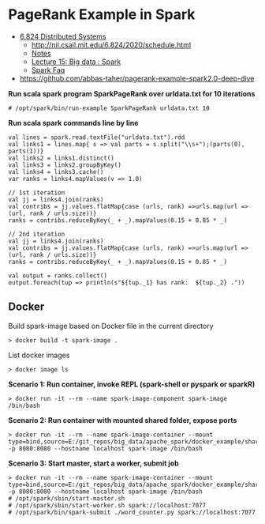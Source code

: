 # PageRank Example in Spark

* [6.824 Distributed Systems](https://pdos.csail.mit.edu/6.824/)
  * http://nil.csail.mit.edu/6.824/2020/schedule.html
  * [Notes](http://nil.csail.mit.edu/6.824/2020/notes/l-spark.txt)
  * [Lecture 15: Big data : Spark](https://www.youtube.com/watch?v=mzIoSW-cInA&list=PLrw6a1wE39_tb2fErI4-WkMbsvGQk9_UB&index=17)
  * [Spark Faq](http://nil.csail.mit.edu/6.824/2020/papers/spark-faq.txt)
* https://github.com/abbas-taher/pagerank-example-spark2.0-deep-dive

**Run scala spark program SparkPageRank over urldata.txt for 10 iterations**
```
# /opt/spark/bin/run-example SparkPageRank urldata.txt 10
```

**Run scala spark commands line by line**
```
val lines = spark.read.textFile("urldata.txt").rdd
val links1 = lines.map{ s => val parts = s.split("\\s+");(parts(0), parts(1))}
val links2 = links1.distinct()
val links3 = links2.groupByKey()
val links4 = links3.cache()
var ranks = links4.mapValues(v => 1.0)

// 1st iteration
val jj = links4.join(ranks)
val contribs = jj.values.flatMap{case (urls, rank) =>urls.map(url => (url, rank / urls.size))}
ranks = contribs.reduceByKey(_ + _).mapValues(0.15 + 0.85 * _)

// 2nd iteration
val jj = links4.join(ranks)
val contribs = jj.values.flatMap{case (urls, rank) =>urls.map(url => (url, rank / urls.size))}
ranks = contribs.reduceByKey(_ + _).mapValues(0.15 + 0.85 * _)

val output = ranks.collect()
output.foreach(tup => println(s"${tup._1} has rank:  ${tup._2} ."))
```

## Docker

Build spark-image based on Docker file in the current directory
```
> docker build -t spark-image .
```

List docker images
```
> docker image ls
```

**Scenario 1: Run container, invoke REPL (spark-shell or pyspark or sparkR)**
```
> docker run -it --rm --name spark-image-component spark-image /bin/bash
```

**Scenario 2: Run container with mounted shared folder, expose ports**
```
> docker run -it --rm --name spark-image-container --mount type=bind,source=E:/git_repos/big_data/apache_spark/docker_example/shared_folder,target=/shared_folder -p 8080:8080 --hostname localhost spark-image /bin/bash
```

**Scenario 3: Start master, start a worker, submit job**

```
> docker run -it --rm --name spark-image-container --mount type=bind,source=E:/git_repos/big_data/apache_spark/docker_example/shared_folder,target=/shared_folder -p 8080:8080 --hostname localhost spark-image /bin/bash
# /opt/spark/sbin/start-master.sh
# /opt/spark/sbin/start-worker.sh spark://localhost:7077
# /opt/spark/bin/spark-submit ./word_counter.py spark://localhost:7077
```


